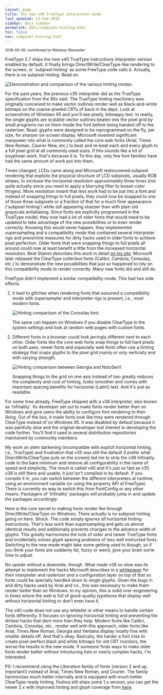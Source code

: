 ```yaml
---
layout: page
title: The new v40 TrueType interpreter mode
last_updated: 13-Feb-2018
sidebar: docs_sidebar
permalink: docs/subpixel-hinting.html
toc: false
nav: subpixel-hinting.html
---
```


<small>
2016-09-08, contributed by Nikolaus Waxweiler
</small>

FreeType 2.7 ships the new v40 TrueType instructions interpreter version
enabled by default. It finally brings DirectWrite/ClearType-like
rendering to the screen, or 'subpixel hinting' as some FreeType code
calls it. Actually, there is no subpixel hinting. Read on.

![Demonstration and comparison of the various hinting
modes.](assets/freetype-27-hinting-comparison.png)

For the past years, the previous v35 interpreter did as the TrueType
specification from the 90s said. The TrueType hinting machinery was
originally conceived to make vector outlines render well as
black-and-white bitmaps on the coarse-pixeled CRTs of back in the days.
Look at screenshots of Windows 95 and you\'ll see pixely, bitmappy text.
In reality, the single glyphs are scalable vector outlines beaten into
the pixel grid by small programs run on them inside the font before
being handed off to the rasterizer. Read: glyphs were designed to be
reprogrammed on the fly, per size, for sharper on-screen display.
Microsoft invested significant manpower into what is commonly called the
core web fonts (Arial, Times New Roman, Courier New, etc.) to beat and
re-beat each and every glyph to a full pixel grid at all commonly used
sizes. If this sounds like a lot of sisyphean work, that\'s because it
is. To this day, only few font families have had the same amount of work
put into them.

Times changed, LCDs came along and Microsoft rediscovered subpixel
rendering that exploits the physical structure of LCD subpixels, usually
RGB stripes, to increase the horizontal resolution approximately three
times (not quite actually since you need to apply a blurrying filter to
lessen color fringes). More resolution meant that less work had to be
put into a font and instead of snapping things to full pixels, they
could now be snapped to one of those three subpixels or a fraction of
that for a much finer appearance ('subpixel hinting') while still
appearing sharper than with plain old grayscale antialiasing. Since
fonts are explicitly programmed in the TrueType model, they now had a
lot of older fonts that would need to be updated to take advantage of
the new possibilities or to even render correctly. Knowing this would
never happen, they implemented supersampling and a compatibility mode
that contained several interpreter rigs and preventive measures for
dirty hacks used in older fonts to achieve pixel perfection. Older fonts
that were snapping things to full pixels all around could now at least
benefit a little from the increased horizontal resolution. Beat Stamm
describes this work in detail [on his
site](http://www.beatstamm.com/typography/RTRCh4.htm#Sec1). Microsoft
later released the ClearType collection fonts (Calibri, Cambria,
Consolas, etc.) to demonstrate the new possibilities that just so
happened to rely on this compatibility mode to render correctly. Many
new fonts did and still do.

FreeType didn\'t implement a similar compatibility mode. This had two
side effects.

1.  It lead to glitches when rendering fonts that assumed a
    compatibility mode with supersampler and interpreter rigs is
    present, i.e., most modern fonts.

    ![Hinting comparison of the Consolas
    font.](assets/freetype-27-consolas-v35-v40.png)

    The same can happen on Windows if you disable ClearType in the
    system settings and look at random web pages with custom fonts.

2.  Different fonts in a browser could look jarringly different next to
    each other. Older fonts like the core web fonts snap things to full
    hard pixels on both axes, newer fonts and especially web fonts often
    use a hinting strategy that snaps glyphs to the pixel grid mainly or
    only vertically and with varying strength.

    ![Hinting comparison between Georgia and
    NotoSerif.](assets/freetype-27-v35-v40-different-hinting.png)

    Snapping things to the grid on one axis instead of two greatly
    reduces the complexity and cost of hinting, looks smoother and comes
    with important spacing benefits for horizontal (Latin!) text. And
    it\'s just as readable.

For some time already, FreeType shipped with a v38 interpreter, also
known as 'Infinality'. Its developer set out to make fonts render better
than on Windows and give users the ability to configure font rendering
to their liking. Out of the box, it made fonts look like they were
rendered through ClearType instead of on Windows 95. It was disabled by
default because it was painfully slow and the original developer lost
interest in developing the code further. You\'ll find it used in several
distribution repositories maintained by community members.

My work on stem darkening (incompatible with explicit horizontal
hinting, i.e., TrueType) and frustration that v35 was still the default
(I prefer what DirectWrite/ClearType puts on the screen) led me to strip
the v38 Infinality code to the bare minimum and remove all
configurability in the name of speed and simplicity. The result is
called v40 and it\'s just as fast as v35. v38 is still there and usable,
it just isn\'t compiled in by default. If you compile it in, you can
switch between the different interpreters at runtime, using an
environment variable (or using the property API of FreeType). There is
currently no way to switch this from FontConfig or any other means.
Packagers of 'Infinality' packages will probably jump in and update the
packages accordingly.

Here is the core secret to making fonts render like through
DirectWrite/ClearType on Windows: There actually is no subpixel hinting
going on here. Shock. The code simply ignores *all* horizontal hinting
instructions. That\'s less work than supersampling and gets us almost
identical results *and* additionally prevents changes to the advance
width of glyphs. This greatly harmonizes the look of older and newer
TrueType fonts and incidentally solves glyph spacing problems of less
well instructed fonts. Switching to the new mode might take some getting
used to though, so if you think your fonts are suddenly fat, fuzzy or
weird, give your brain some time to adjust.

No upside without a downside, though. What made v38 so slow was its
attempt to implement the hacks Microsoft describes in a
[whitepaper](https://www.microsoft.com/typography/cleartype/truetypecleartype.aspx)
for their interpreter and rasterizer *and* a configuration layer on top
of that so fonts could be specially handled down to single glyphs. Given
the bugs in and dirty hacks used by Arial and co., this was necessary to
make them render better than on Windows. In my opinion, this is solid
over-engineering in times where the web is full of good-quality
typefaces that display well without horizontal hinting or don\'t even
have it.

The v40 code does not use any whitelist or other means to handle certain
fonts differently. It focuses on ignoring horizontal hinting and
preventing the dirtiest hacks that dent more than they help. Modern
fonts like Calibri, Cambria, Consolas, etc., render well with this
approach, older fonts like Arial, Times New Roman, Georgia and Verdana
display mostly fine with smaller details off. And that\'s okay.
Basically, the harder a font tries to create pixel-perfect black and
white bitmaps for old CRT monitors, the worse the results in the new
mode. If someone finds ways to make older fonts render better without
introducing lists or overly complex hacks, I\'m interested.

PS: I recommend using the Liberation family of fonts (version 2 and up,
important!) instead of Arial, Times New Roman, and Courier. The family
harmonizes much better internally and is equipped with much better
ClearType-ready hinting. Fedora still ships some 1.x version; you can
get the newer 2.x with improved hinting and glyph coverage from
[here](https://fedorahosted.org/liberation-fonts).
